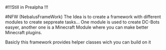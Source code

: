 #!!!Still in Prealpha !!!

#NFW (NebalusFrameWork)
The Idea is to create a framework with different modules to create seppreate tasks... One module is used to create DC-Bots easyer, another one is a Minecraft Module where you can make better Minecraft plugins.

Basicly this framework provides helper classes wich you can build on it
